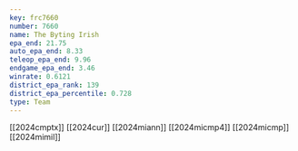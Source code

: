 ```yaml
---
key: frc7660
number: 7660
name: The Byting Irish
epa_end: 21.75
auto_epa_end: 8.33
teleop_epa_end: 9.96
endgame_epa_end: 3.46
winrate: 0.6121
district_epa_rank: 139
district_epa_percentile: 0.728
type: Team
---
```

[[2024cmptx]]
[[2024cur]]
[[2024miann]]
[[2024micmp4]]
[[2024micmp]]
[[2024mimil]]
